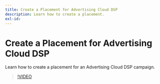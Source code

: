 ```yaml
---
title: Create a Placement for Advertising Cloud DSP
description: Learn how to create a placement.
exl-id: 
---
```

# Create a Placement for Advertising Cloud DSP

Learn how to create a placement for an Advertising Cloud DSP campaign.

>[!VIDEO]()
